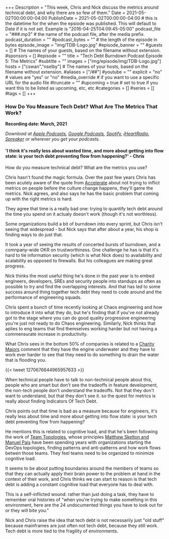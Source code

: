 +++
Description = "This week, Chris and Nick discuss the metrics around technical debt, and why there are so few of them."
Date = 2021-05-02T00:00:00-04:00
PublishDate = 2021-05-02T00:00:00-04:00 # this is the datetime for the when the epsiode was published. This will default to Date if it is not set. Example is "2016-04-25T04:09:45-05:00"
podcast_file = "###.mp3" # the name of the podcast file, after the media prefix.
podcast_duration = ""
#podcast_bytes = "" # the length of the episode in bytes
episode_image = "img/TDB-Logo.jpg"
#episode_banner = ""
#guests = [] # The names of your guests, based on the filename without extension.
#sponsors = []
#episode = ""
title = "Tech Debt Burndown Podcast Episode 5: The Metrics"
#subtitle = ""
images = ["img/episode/img/TDB-Logo.jpg"]
hosts = ["cswan","nselby"] # The names of your hosts, based on the filename without extension.
#aliases = ["/##"]
#youtube = ""
explicit = "no" # values are "yes" or "no"
#media_override # if you want to use a specific URL for the audio file
#truncate = ""
#upcoming = true # set to true if you want this to be listed as upcoming, etc, etc
#categories = []
#series = []
#tags = []
+++
### How Do You Measure Tech Debt? What Are The Metrics That Work? ###

**Recording date: March, 2021**

*Download at [Apple Podcasts](https://podcastsconnect.apple.com/my-podcasts/the-tech-debt-burndown-podcast/1562710899), [Google Podcasts](https://podcasts.google.com/feed/aHR0cHM6Ly93d3cuc3ByZWFrZXIuY29tL3Nob3cvNDg3MzE4MC9lcGlzb2Rlcy9mZWVk), [Spotify](https://open.spotify.com/show/0t15PUgvQYNWQ6LYXJ8zkz), [iHeartRadio](https://iheart.com/podcast/81137852), [Spreaker](https://www.spreaker.com/show/the-tech-debt-burndown-podcast) or wherever you get your podcasts.*

#### 'I think it's really less about wasted time, and more about getting into flow state: is your tech debt preventing flow from happening?' - Chris ####

How do you measure technical debt? What are the metrics you use? 

Chris hasn't found the magic formula. Over the past few years Chris has been acutely aware of the quote from [Accelerate](https://www.amazon.com/dp/B07B9F83WM/ref=dp-kindle-redirect) about not trying to inflict metrics on people before the culture change happens, they'll game the metrics. Nick agrees, and also says he has the basic problem that coming up with the right metrics is hard. 

They agree that time is a really bad one: trying to quantify tech debt around the time you spend on it actualy doesn't work (though it's not worthless). 

Some organizations build a bit of burndown into every sprint, but Chris isn't seeing that widespread - but Nick says that after about a year, his shop *is* finding ways to do just that. 

It took a year of seeing the results of concerted bursts of burndown, and a comnpany-wide OKR on trustworthiness. One challenge he has is that it's hard to tie information security (which is what Nick does) to availability and scalability as opposed to firewalls. But his colleagues are making great progress. 

Nick thinks the most useful thing he's done in the past year is to embed engineers, developers, SREs and security people into standups as often as possible to try and find the overlapping interests. And that has led to some success around thing together tech debt they need to code around and the performance of engineering squads. 

Chris spent a bunch of time recently looking at Chaos engineering and how to introduce it into what they do, but he's finding that if you've not already got to the stage where you can do good quality progressive engineering you're just not ready to do Chaos engineering. Similarly, Nick thinks that aplies to eng teams that find themselves working harder but not having a commensurate increase in productivity. 

What Chris sees in the bottom 50% of companies is related to a [Charity Majors](https://twitter.com/mipsytipsy/status/1270676644965957633) comment that they have the engine underwater and they have to work ever harder to see that they need to do something to drain the water that is flooding you. 

{{< tweet 1270676644965957633 >}}

When technical people have to talk to non-technical people about this, people who are smart but don't see the tradeoffs in feature development, the non-tech people don't understand the tradeoffs. Not that they don't want to understand, but that they don't see it. so the quest for metrics is really about finding Indicators Of Tech Debt. 

Chris points out that time is bad as a measure because for engineers, it's really less about time and more about getting into flow state: is your tech debt preventing flow from happening?

He mentions this is related to cognitive load, and that he's been following the work of [Team Topologies](https://teamtopologies.com), whose principles [Matthew Skelton and Manuel Pais](https://teamtopologies.com/people) have been spending years with organizations starting the DevOps topologies, finding patterns and anti-patterns and how work flows betwen those teams. They feel teams need to be organized to minimize cognitive load.

It seems to be about putting boundaries around the members of teams so that they can actually apply their brain power to the problem at hand in the context of their work, and Chris thinks we can start to reason is that tech debt is adding a constant cognitive load that everyone has to deal with. 

This is a self-inflicted wound: rather than just doing a task, they have to remember oral histories of "when you're trying to make something in this environment, here are the 24 undocumented things you have to look out for or they will bite you."

Nick and Chris raise the idea that tech debt is not necessarily just "old stuff" because mainframes are just often not tech debt, because they still work. Tech debt is more tied to the fragility of environments.






